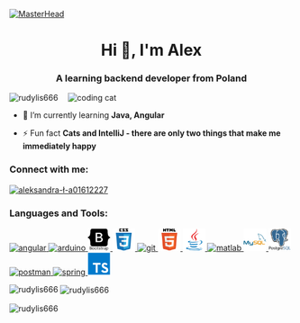 [![MasterHead](https://media.licdn.com/dms/image/D4D16AQHQeA7P3Lqhmg/profile-displaybackgroundimage-shrink_350_1400/0/1703095795339?e=1710979200&v=beta&t=jT3sZQhfMg3GXKRGv_bQoNsfrRvwzZKJQVM1E6r6V40)](https://www.linkedin.com/in/aleksandra-%C5%82-a01612227/)
<h1 align="center">Hi 👋, I'm Alex</h1>
<h3 align="center">A learning backend developer from Poland</h3>

<img align="right" alt="coding cat" width="400" src="https://i.imgur.com/Z6p1UpB.gif">
<p align="left"> <img src="https://komarev.com/ghpvc/?username=rudylis666&label=Profile%20views&color=0e75b6&style=flat" alt="rudylis666" /> </p>

- 🌱 I’m currently learning **Java, Angular**

- ⚡ Fun fact **Cats and IntelliJ - there are only two things that make me immediately happy**

<h3 align="left">Connect with me:</h3>
<p align="left">
<a href="https://linkedin.com/in/aleksandra-ł-a01612227" target="blank"><img align="center" src="https://raw.githubusercontent.com/rahuldkjain/github-profile-readme-generator/master/src/images/icons/Social/linked-in-alt.svg" alt="aleksandra-ł-a01612227" height="30" width="40" /></a>
</p>

<h3 align="left">Languages and Tools:</h3>
<p align="left"> <a href="https://angular.io" target="_blank" rel="noreferrer"> <img src="https://angular.io/assets/images/logos/angular/angular.svg" alt="angular" width="40" height="40"/> </a> <a href="https://www.arduino.cc/" target="_blank" rel="noreferrer"> <img src="https://cdn.worldvectorlogo.com/logos/arduino-1.svg" alt="arduino" width="40" height="40"/> </a> <a href="https://getbootstrap.com" target="_blank" rel="noreferrer"> <img src="https://raw.githubusercontent.com/devicons/devicon/master/icons/bootstrap/bootstrap-plain-wordmark.svg" alt="bootstrap" width="40" height="40"/> </a> <a href="https://www.w3schools.com/css/" target="_blank" rel="noreferrer"> <img src="https://raw.githubusercontent.com/devicons/devicon/master/icons/css3/css3-original-wordmark.svg" alt="css3" width="40" height="40"/> </a> <a href="https://git-scm.com/" target="_blank" rel="noreferrer"> <img src="https://www.vectorlogo.zone/logos/git-scm/git-scm-icon.svg" alt="git" width="40" height="40"/> </a> <a href="https://www.w3.org/html/" target="_blank" rel="noreferrer"> <img src="https://raw.githubusercontent.com/devicons/devicon/master/icons/html5/html5-original-wordmark.svg" alt="html5" width="40" height="40"/> </a> <a href="https://www.java.com" target="_blank" rel="noreferrer"> <img src="https://raw.githubusercontent.com/devicons/devicon/master/icons/java/java-original.svg" alt="java" width="40" height="40"/> </a> <a href="https://www.mathworks.com/" target="_blank" rel="noreferrer"> <img src="https://upload.wikimedia.org/wikipedia/commons/2/21/Matlab_Logo.png" alt="matlab" width="40" height="40"/> </a> <a href="https://www.mysql.com/" target="_blank" rel="noreferrer"> <img src="https://raw.githubusercontent.com/devicons/devicon/master/icons/mysql/mysql-original-wordmark.svg" alt="mysql" width="40" height="40"/> </a> <a href="https://www.postgresql.org" target="_blank" rel="noreferrer"> <img src="https://raw.githubusercontent.com/devicons/devicon/master/icons/postgresql/postgresql-original-wordmark.svg" alt="postgresql" width="40" height="40"/> </a> <a href="https://postman.com" target="_blank" rel="noreferrer"> <img src="https://www.vectorlogo.zone/logos/getpostman/getpostman-icon.svg" alt="postman" width="40" height="40"/> </a> <a href="https://spring.io/" target="_blank" rel="noreferrer"> <img src="https://www.vectorlogo.zone/logos/springio/springio-icon.svg" alt="spring" width="40" height="40"/> </a> <a href="https://www.typescriptlang.org/" target="_blank" rel="noreferrer"> <img src="https://raw.githubusercontent.com/devicons/devicon/master/icons/typescript/typescript-original.svg" alt="typescript" width="40" height="40"/> </a> </p>

<p><img align="left" src="https://github-readme-stats.vercel.app/api/top-langs?username=rudylis666&show_icons=true&locale=en&layout=compact" alt="rudylis666" /></p>

<p>&nbsp;<img align="center" src="https://github-readme-stats.vercel.app/api?username=rudylis666&show_icons=true&locale=en" alt="rudylis666" /></p>

<p><img align="center" src="https://github-readme-streak-stats.herokuapp.com/?user=rudylis666&" alt="rudylis666" /></p>
